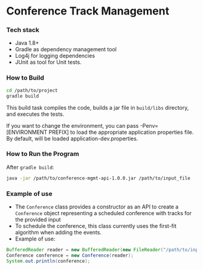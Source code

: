 Conference Track Management
======

### Tech stack
* Java 1.8+
* Gradle as dependency management tool
* Log4j for logging dependencies
* JUnit as tool for Unit tests.

### How to Build

```bash
cd /path/to/project
gradle build
```

This build task compiles the code, builds a jar file in `build/libs` directory, and executes the
tests.

If you want to change the environment, you can pass -Penv=[ENVIRONMENT PREFIX] to load the appropriate application properties file. By default, will be loaded application-dev.properties.

### How to Run the Program

After `gradle build`:

```bash
java -jar /path/to/conference-mgmt-api-1.0.0.jar /path/to/input_file
```

### Example of use

* The `Conference` class provides a constructor as an API to create a
  `Conference` object representing a scheduled conference with tracks for the provided input
* To schedule the conference, this class currently uses the first-fit algorithm when adding the
  events.
* Example of use:
```java
BufferedReader reader = new BufferedReader(new FileReader("/path/to/input_file"));
Conference conference = new Conference(reader);
System.out.println(conference);
```
